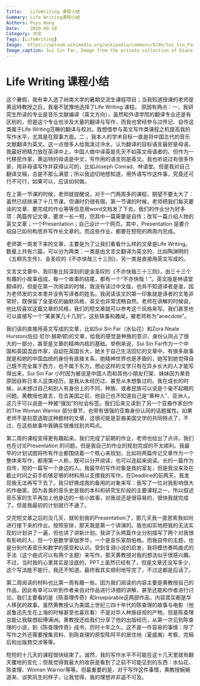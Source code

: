 ```yaml
---
Title:   LifeWriting 课程小结
Summary: Life Writing课程小结
Authors: Puyu Wang
Date:    2020-09-10
Category: 中文
Tags: [LifeWriting]
Image:  https://upload.wikimedia.org/wikipedia/commons/8/8b/Sui_Sin_Far.jpg
Image_caption: Sui Sin Far, Image from the private collection of Diana Birchall, granddaughter of Winnifred Eaton., CC BY-SA 4.0 <https://creativecommons.org/licenses/by-sa/4.0>, via Wikimedia Commons
---
```

# Life Writing 课程小结 

这个暑假，我有幸入选了岭南大学的暑期交流生课程项目；当我知道授课的老师是黄运特教授之后，我毫不犹豫地选择了Life Writing 课程。 原因有两点：一，我研究生所读的专业是音乐文献编译（英文方向），虽然和外语学院的翻译专业还是有区别的，但是这个专业也涉及大量的翻译与写作，而我也曾经参与过传记、自传这类属于Life Writing范畴的翻译与校对。我想借参与英文写作类课程之机提高我的写作水平，尤其是在叙事方面。二 ，我本人的学术目标一直是将中国古代的音乐文献翻译为英文。这一点很多人给我泼过冷水，认为翻译的目标语言最好是母语，我最好把精力放在英译中上，中国人做中译英是先天不如英文母语者的。但作为一代移民作家，黄运特的母语是中文，写作用的语言则是英文。我也听说过有很多作家，用非母语写作并获得认可的，比如Joseph Conrad、林语堂。但是我对自己翻译文稿，总是不那么满意；所以我迫切地想知道，用外语写作这件事，究竟还可行不可行，如果可以，应该如何做。  

在上第一节课的时候，老师就提醒说，对于一门两周多的课程，期望不要太大了：虽然已经排满了十几节课，但课时仍很有限。第一节课的时候，老师把我们每天要读的文章、要完成的作业等等信息用word文档发了下去。我们的作业分为好多项：两篇传记文章，要求一长一短，但其中一篇需要是自传；改写一篇介绍人物的英文文章；一个Presentation；自己设计一个网页。其中，Presentation 是要介绍自己如何构思并写作长文章的。而这些作业，都要在短短的两周内完成。

老师第一周发下来的文章，主要是为了让我们看看什么样的文章是Life Writing。数量上共有六篇，可以分为两类：一类是由文言文翻译为英文的，比如陶渊明的《五柳先生传》、金圣叹的《不亦快哉三十三则》，另一类是直接用英文写成的。  

文言文文章中，我印象比较深刻的是金圣叹的《不亦快哉三十三则》，由三十三个有趣的小故事组成，每一个故事的结尾，都有一个“不亦快哉！”。英文版是林语堂翻译的，但是在第一次阅读的时候，我没有读过中文版，也并不知道译者是谁，因为老师发的文本里并没有写译者的姓名。我阅读该文的第一印象就是译者的文笔非常好，既保留了金圣叹的幽默风格，英文也非常流畅自然。老师在讲解的时候说，他比较喜欢这篇文章的风格，我们的短文章就可以参考这个风格来写。我们甚至也可以直接写一个“某某某几十几则”。这些轶事和趣闻，被老师称为“anecdote”。  

我们读的直接用英文写成的文章，比如Sui Sin Far（水仙花）和Zora Neale Hurston(佐拉·尼尔·赫斯顿)的文章，给我的感觉是种族的意识、身份认同占了很大的一部分，甚至是文章的精神内核的基础。举例来说，Sui Sin Far作为一个中国和英国混血作家，自幼在英国长大，她关于自己生活回忆的文章中，有很多故事就是和她的中国血统的身份有直接关系，她精神世界也是矛盾的，她写到她觉得自己既不完全属于西方，也不属于东方。想必这样的文学只有在异乡长大的人才能写得出来，Sui Sin Far 小时因为被说是中国人而和其他小朋友打架、妹妹因为某些原因自称日本人这类经历，是我从未经历过、甚至从未想象过的。我在成长的时候，从未想过自己和别人有身份上的不同，种族、或者民族可以说是个毫不起眼的问题。黄教授也直言，在去美国之前，他自己也不知道自己是“黄种人”、亚洲人。这几乎可以说是一种被“强加”的社会标签。我们后来又读到了另一个亚裔作家创作的The Woman Warrior 部分章节，也带有很强的亚裔身份认同的话题属性。如果老师不是刻意选取这种题材的文章，这很可能是亚裔美国文学的共同特点了，不过，在这些故事中我确实很难找到共鸣点。  

第二周的课程变得更有趣起来。我们完成了前期的作业，老师也给出了点评。我们也在讨论Presentation 的问题。但是我自己的作业的规划完成的不太顺利。我最早的计划试图将所有作业都围绕着一个核心来规划，比如将两篇传记文章作为一个整体来写作，都用第一人称，既可以分开阅读，也可以连起来阅读。长的一篇作为自传，短的一篇写一个身边的人。我最早的写作对象是我的室友，但是我没来及在截止时间之前手机够足够的材料用以支撑我的写作。在Deadline的前两天，我发现我无法再写下去了。我只好换成我的备用的对象来写：我写了一位对我影响很大的作曲家。因为各类的音乐史是我的本科和研究生阶段的主要课程之一，所以叙述音乐家的生平再加上他身边的一些小故事，对我说还是很容易的，很快我就完成了。但是我最初的计划就行不通了。  

交完短文章之后的没几天，就轮到我的Presentation了，那几天我一直思索我如何进行接下来的作业。按照安排，那天我是第一个讲演的。我也如实地把我的无法实现的计划讲了一遍，但也讲了讲新计划。我讲了头两篇作业分别描写了两个对我很有影响的人，但一个是数学家伽罗华，一个是音乐家勋伯格。而我自传的主题，也是分别代表音乐和数学的感受和认识。受到复调小说的启发，我将模仿奏鸣曲式的手法（这个曲式可以有两个主题）来写作。那天黄教授对我的想法似乎很感兴趣。不过，当时我的心里其实是没底的，PPT上虽然已经有了，但是文章还没写多少，这个写法能不能行，我还不知道。最终我其实顺利地写完了，不过这都是后话了。    

第二周阅读的材料也比第一周有趣一些。因为我们阅读的内容主要是黄教授自己的作品，因此有幸可以听到作者亲自对作品进行详细的讲解，甚至还能和作者进行讨论。我们主要看的是《陈查理传奇》和Inseparable这两部作品，内容其实都是华人移民的故事。虽然黄教授认为美国上世纪三四十年代的陈查理的故事与电影（他说鲁迅先生在上海的时候甚至也喜欢看）不是对华人种族歧视的产物，但是陈查理总能让我联想起傅满洲。黄教授还给我们分享了他的出版经历，从第一次见到陈查理的小说，到《陈查理传奇》成书，历时十年之久。这不是一件容易的事情：除了写作之外还需要搜集资料、到陈查理的原型陈阿平的居住地（夏威夷）考察、完稿后和出版商交涉等等。   
 
短短的十几天的课程很快结束了。诚然，我的写作水平不可能在这十几天里就有翻天覆地的变化；但我觉得我最大的收获是看到了之前不可能见到的东西：水仙花、陈查理、Woman Warrior等等。但最重要的是，对于写作这件事情，黄教授婉婉道来、谈笑风生的样子，让我觉得，我的理想并非遥不可及。
